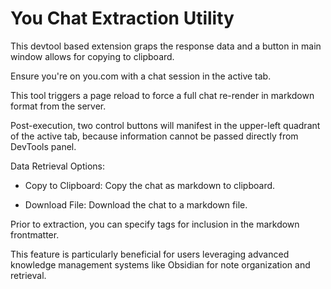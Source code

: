 # You Chat Extraction Utility
This devtool based extension graps the response data and a button in main window allows for copying to clipboard.

Ensure you're on you.com with a chat session in the active tab.

This tool triggers a page reload to force a full chat re-render in markdown format from the server.

Post-execution, two control buttons will manifest in the upper-left quadrant of the active tab, because information cannot be passed directly from DevTools panel.

Data Retrieval Options:

- Copy to Clipboard: Copy the chat as markdown to clipboard.

- Download File: Download the chat to a markdown file.

Prior to extraction, you can specify tags for inclusion in the markdown frontmatter. 

This feature is particularly beneficial for users leveraging advanced knowledge management systems like Obsidian for note organization and retrieval.

